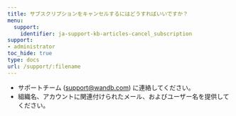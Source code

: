 ```yaml
---
title: サブスクリプションをキャンセルするにはどうすればいいですか？
menu:
  support:
    identifier: ja-support-kb-articles-cancel_subscription
support:
- administrator
toc_hide: true
type: docs
url: /support/:filename
---
```


- サポートチーム (support@wandb.com) に連絡してください。
- 組織名、アカウントに関連付けられたメール、およびユーザー名を提供してください。